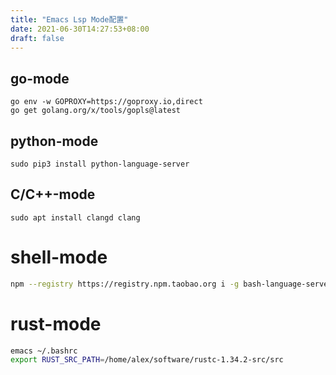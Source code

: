 ```yaml
---
title: "Emacs Lsp Mode配置"
date: 2021-06-30T14:27:53+08:00
draft: false
---
```


## go-mode

```shell
go env -w GOPROXY=https://goproxy.io,direct 
go get golang.org/x/tools/gopls@latest
```


## python-mode

```shell
sudo pip3 install python-language-server
```

## C/C++-mode

```shell
sudo apt install clangd clang
```



# shell-mode

```bash
npm --registry https://registry.npm.taobao.org i -g bash-language-server
```



# rust-mode

```bash
emacs ~/.bashrc
export RUST_SRC_PATH=/home/alex/software/rustc-1.34.2-src/src
```

